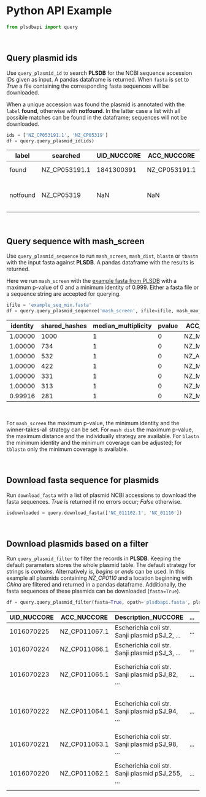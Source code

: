 # Python API Example
```python
from plsdbapi import query
```

&nbsp;

## **Query plasmid ids**
Use `query_plasmid_id` to search **PLSDB** for the NCBI sequence accession IDs given as input. A pandas dataframe is returned. When `fasta` is set to *True* a file containing the corresponding fasta sequences will be downloaded.

When a unique accession was found the plasmid is annotated with the `label` **found**, otherwise with **notfound**. In the latter case a list with all possible matches can be found in the dataframe; sequences will not be downloaded.
```python
ids = ['NZ_CP053191.1', 'NZ_CP05319']
df = query.query_plasmid_id(ids)
```
| label | searched  | UID_NUCCORE   | ACC_NUCCORE   | ...   |   pmlst   | count | matches   |
|-------|-----------|---------------|---------------|-------|-----------|-------|-----------|
| found | NZ_CP053191.1 | 1841300391 | NZ_CP053191.1 | ...  |IncHI2 DLST(1): smr0018(1);smr0199(1)| NaN | NaN |
| notfound | NZ_CP05319 | NaN | NaN | ... | NaN | 4 | NZ_CP053194.1, NZ_CP053193.1, NZ_CP053192.1, NZ_CP053192.1 |

    
&nbsp;

## **Query sequence with mash_screen**
Use `query_plasmid_sequence` to run `mash_screen`, `mash_dist`, `blastn` or `tbastn` with the input fasta against **PLSDB**. A pandas dataframe with the results is returned.

Here we run `mash_screen` with the [example fasta from PLSDB](https://ccb-microbe.cs.uni-saarland.de/plsdb/plasmids/search_form/seq/?example_mix) with a maximum p-value of 0 and a minimum identity of 0.999.
Either a fasta file or a sequence string are accepted for querying.
```python
ifile = 'example_seq_mix.fasta'
df = query.query_plasmid_sequence('mash_screen', ifile=ifile, mash_max_v=0, mash_min_i=0.999)
```
| identity | shared_hashes | median_multiplicity | pvalue  |  ACC_NUCCORE | UID_NUCCORE | ... |
|----------|---------------|---------------------|---------|--------------|-------------|-----|
| 1.00000  |    1000  |   1  |   0  |  NZ_MT230195.1 |  1884912098 | ...  |
| 1.00000  |     734  |   1  |   0  |  NZ_MT230189.1 |  1884921125 | ...  |
| 1.00000  |     532  |   1  |   0  |  NZ_AJ223173.1 |  1864210711 | ...  |
| 1.00000  |     422  |   1  |   0  |  NZ_MT230196.1 |  1884911723 | ...  |
| 1.00000  |     331  |   1  |   0  |  NZ_MT230192.1 |  1918495211 | ...  |
| 1.00000  |     313  |   1  |   0  |  NZ_MT230193.1 |  1918154458 | ...  |
| 0.99916  |     281  |   1  |   0  |  NZ_MT230306.1 |  1918154850 | ...  |

&nbsp;

For `mash_screen` the maximum p-value, the minimum identity and the winner-takes-all strategy can be set. For `mash dist` the maximum p-value, the maximum distance and the individually strategy are available.
For `blastn` the minimum identity and the minimum coverage can be adjusted; for `tblastn` only the minimum coverage is available.  

&nbsp;

## **Download fasta sequence for plasmids**
Run `download_fasta` with a list of plasmid NCBI accessions to download the fasta sequences. *True* is returned if no errors occur; *False* otherwise.
```python
isdownloaded = query.download_fasta(['NC_011102.1', 'NC_01110'])
```

&nbsp;

## **Download plasmids based on a filter**
Run `query_plasmid_filter` to filter the records in **PLSDB**. Keeping the default parameters stores the whole plasmid table. The default strategy for strings is *contains*. Alternatively *is*, *begins* or *ends* can be used.
In this example all plasmids containing *NZ_CP0110* and a location beginning with *China* are filtered and returned in a pandas dataframe. Additionally, the fasta sequences of these plasmids can be downloaded (`fasta=True`).
```python
df = query.query_plasmid_filter(fasta=True, opath='plsdbapi.fasta', plasmid='NZ_CP0110', location='China', location_strategy='begins')
```
| UID_NUCCORE  |  ACC_NUCCORE     |     Description_NUCCORE |  ...  |  pmlst   |
|--------------|------------------|-------------------------|-------|----------|
| 1016070225 | NZ_CP011067.1 | Escherichia coli str. Sanji plasmid pSJ_2, ... | ... |                                              None |
| 1016070224 | NZ_CP011066.1 | Escherichia coli str. Sanji plasmid pSJ_3, ... | ... |                                              None |
| 1016070223 | NZ_CP011065.1 | Escherichia coli str. Sanji plasmid pSJ_82, ... | ... | IncF RST(F2:A-:B-): FIA(-); FIB(-); FIC(-); FII(2)... |
| 1016070222 | NZ_CP011064.1 | Escherichia coli str. Sanji plasmid pSJ_94, ... | ... | IncF RST(F36:A-:B-): FIA(4,20); FIB(-); FIC(-); FI... |
| 1016070221 | NZ_CP011063.1 | Escherichia coli str. Sanji plasmid pSJ_98, ... | ... |                                              None |
| 1016070220 | NZ_CP011062.1 | Escherichia coli str. Sanji plasmid pSJ_255, ... | ... | IncHI2 DLST(3): smr0018(3); smr0199(2) IncN MLST... |


